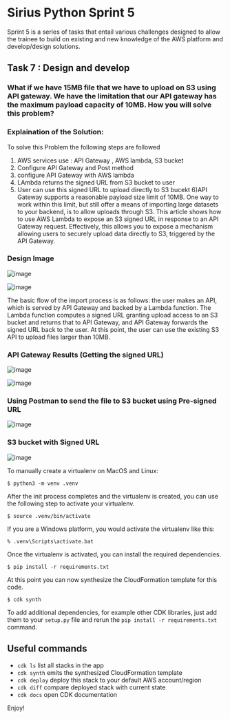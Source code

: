 
# Sirius Python Sprint 5

Sprint 5 is a series of tasks that entail various challenges designed to allow the trainee to build on existing and new knowledge of the AWS platform and develop/design solutions.


## Task 7 : Design and develop
### What if we have 15MB file that we have to upload on S3 using API gateway. We have the limitation that our API gateway has the maximum payload capacity of 10MB. How you will solve this problem?

### Explaination of the Solution:

To solve this Problem the following steps are followed 
1) AWS services use : API Gateway , AWS lambda, S3 bucket
2) Configure API Gateway and Post method 
3) configure API Gateway with AWS lambda 
4) LAmbda returns the signed URL from S3 bucket to user 
5) User can use this signed URL to upload directly to S3 bucekt
6)API Gateway supports a reasonable payload size limit of 10MB. One way to work within this limit, but still offer a means of importing large datasets to your backend, is to allow uploads through S3. This article shows how to use AWS Lambda to expose an S3 signed URL in response to an API Gateway request. Effectively, this allows you to expose a mechanism allowing users to securely upload data directly to S3, triggered by the API Gateway.


### Design Image
![image](https://user-images.githubusercontent.com/108882924/208077924-f8d91e9d-6fed-451d-a536-2ce00d20c82a.png)

![image](https://user-images.githubusercontent.com/108882924/208078029-6b4f0767-af92-4f11-a15a-fb8ab974d003.png)


The basic flow of the import process is as follows: the user makes an API, which is served by API Gateway and backed by a Lambda function. The Lambda function computes a signed URL granting upload access to an S3 bucket and returns that to API Gateway, and API Gateway forwards the signed URL back to the user. At this point, the user can use the existing S3 API to upload files larger than 10MB.

### API Gateway Results (Getting the signed URL)
![image](https://user-images.githubusercontent.com/108882924/208237764-65ed0b32-ec64-4155-b845-947c7a7b55a8.png)

![image](https://user-images.githubusercontent.com/108882924/208237782-fcbd1103-146d-4ffd-b69e-d0c449b8a588.png)


### Using Postman to send the file to S3 bucket using Pre-signed URL
![image](https://user-images.githubusercontent.com/108882924/208237825-ccc5d0de-3cb4-457b-bcfa-c5942e97dad1.png)



### S3 bucket with Signed URL

![image](https://user-images.githubusercontent.com/108882924/208237898-8c8037f0-30fc-4a18-acfd-8b30fa4301b2.png)



To manually create a virtualenv on MacOS and Linux:

```
$ python3 -m venv .venv
```

After the init process completes and the virtualenv is created, you can use the following
step to activate your virtualenv.

```
$ source .venv/bin/activate
```

If you are a Windows platform, you would activate the virtualenv like this:

```
% .venv\Scripts\activate.bat
```

Once the virtualenv is activated, you can install the required dependencies.

```
$ pip install -r requirements.txt
```

At this point you can now synthesize the CloudFormation template for this code.

```
$ cdk synth
```

To add additional dependencies, for example other CDK libraries, just add
them to your `setup.py` file and rerun the `pip install -r requirements.txt`
command.

## Useful commands

 * `cdk ls`          list all stacks in the app
 * `cdk synth`       emits the synthesized CloudFormation template
 * `cdk deploy`      deploy this stack to your default AWS account/region
 * `cdk diff`        compare deployed stack with current state
 * `cdk docs`        open CDK documentation

Enjoy!
